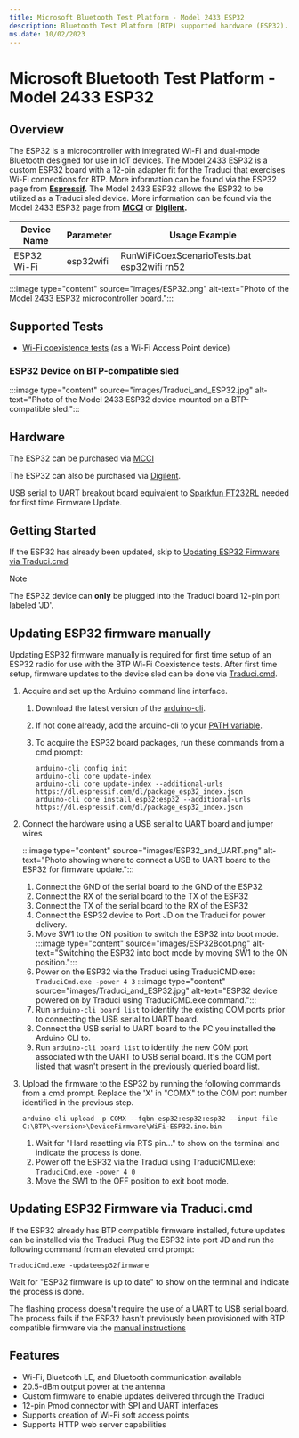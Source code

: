 ```yaml
---
title: Microsoft Bluetooth Test Platform - Model 2433 ESP32
description: Bluetooth Test Platform (BTP) supported hardware (ESP32).
ms.date: 10/02/2023
---
```


# Microsoft Bluetooth Test Platform - Model 2433 ESP32

## Overview

The ESP32 is a microcontroller with integrated Wi-Fi and dual-mode Bluetooth designed for use in IoT devices. The Model 2433 ESP32 is a custom ESP32 board with a 12-pin adapter fit for the Traduci that exercises Wi-Fi connections for BTP. More information can be found via the ESP32 page from **[Espressif](https://www.espressif.com/en/products/socs/esp32).** 
The Model 2433 ESP32 allows the ESP32 to be utilized as a Traduci sled device. More information can be found via the Model 2433 ESP32 page from **[MCCI](https://store.mcci.com/products/esp32-sled)** or **[Digilent](https://digilent.com/shop/pmod-esp32-wireless-communication-module).** 

| Device Name | Parameter | Usage Example |
| --- | --- | --- |
| ESP32 Wi-Fi | esp32wifi | RunWiFiCoexScenarioTests.bat esp32wifi rn52 |

:::image type="content" source="images/ESP32.png" alt-text="Photo of the Model 2433 ESP32 microcontroller board.":::

## Supported Tests

- [Wi-Fi coexistence tests](testing-BTP-tests-wifi.md) (as a Wi-Fi Access Point device)

### ESP32 Device on BTP-compatible sled

:::image type="content" source="images/Traduci_and_ESP32.jpg" alt-text="Photo of the Model 2433 ESP32 device mounted on a BTP-compatible sled.":::

## Hardware

The ESP32 can be purchased via [MCCI](https://store.mcci.com/products/esp32-sled/)

The ESP32 can also be purchased via [Digilent](https://digilent.com/shop/pmod-esp32-wireless-communication-module/).

USB serial to UART breakout board equivalent to [Sparkfun FT232RL](https://www.sparkfun.com/products/12731) needed for first time Firmware Update.

## Getting Started

If the ESP32 has already been updated, skip to [Updating ESP32 Firmware via Traduci.cmd](testing-BTP-hw-esp32.md#updating-esp32-firmware-via-traducicmd)

> [!NOTE]
> The ESP32 device can **only** be plugged into the Traduci board 12-pin port labeled 'JD'.

## Updating ESP32 firmware manually

Updating ESP32 firmware manually is required for first time setup of an ESP32 radio for use with the BTP Wi-Fi Coexistence tests. After first time setup, firmware updates to the device sled can be done via [Traduci.cmd](testing-BTP-hw-esp32.md#updating-esp32-firmware-via-traducicmd).  

1.  Acquire and set up the Arduino command line interface.
    1. Download the latest version of the [arduino-cli](https://arduino.github.io/arduino-cli/latest/installation/#download).
    1. If not done already, add the arduino-cli to your [PATH variable](/windows-server/administration/windows-commands/path).
    1. To acquire the ESP32 board packages, run these commands from a cmd prompt:

        ```console
        arduino-cli config init
        arduino-cli core update-index
        arduino-cli core update-index --additional-urls https://dl.espressif.com/dl/package_esp32_index.json
        arduino-cli core install esp32:esp32 --additional-urls https://dl.espressif.com/dl/package_esp32_index.json
        ```

1. Connect the hardware using a USB serial to UART board and jumper wires

    :::image type="content" source="images/ESP32_and_UART.png" alt-text="Photo showing where to connect a USB to UART board to the ESP32 for firmware update.":::

    1. Connect the GND of the serial board to the GND of the ESP32
    1. Connect the RX of the serial board to the TX of the ESP32
    1. Connect the TX of the serial board to the RX of the ESP32
    1. Connect the ESP32 device to Port JD on the Traduci for power delivery.
    1. Move SW1 to the ON position to switch the ESP32 into boot mode.
        :::image type="content" source="images/ESP32Boot.png" alt-text="Switching the ESP32 into boot mode by moving SW1 to the ON position.":::
    1. Power on the ESP32 via the Traduci using TraduciCMD.exe: `TraduciCmd.exe -power 4 3`
        :::image type="content" source="images/Traduci_and_ESP32.jpg" alt-text="ESP32 device powered on by Traduci using TraduciCMD.exe command.":::
    1. Run `arduino-cli board list` to identify the existing COM ports prior to connecting the USB serial to UART board.
    1. Connect the USB serial to UART board to the PC you installed the Arduino CLI to.
    1. Run `arduino-cli board list` to identify the new COM port associated with the UART to USB serial board. It's the COM port listed that wasn't present in the previously queried board list.

1. Upload the firmware to the ESP32 by running the following commands from a cmd prompt. Replace the 'X' in "COMX" to the COM port number identified in the previous step.

    ```console
    arduino-cli upload -p COMX --fqbn esp32:esp32:esp32 --input-file C:\BTP\<version>\DeviceFirmware\WiFi-ESP32.ino.bin
    ```

    1. Wait for "Hard resetting via RTS pin..." to show on the terminal and indicate the process is done.
    1. Power off the ESP32 via the Traduci using TraduciCMD.exe: `TraduciCmd.exe -power 4 0`
    1. Move the SW1 to the OFF position to exit boot mode.

## Updating ESP32 Firmware via Traduci.cmd

If the ESP32 already has BTP compatible firmware installed, future updates can be installed via the Traduci. Plug the ESP32 into port JD and run the following command from an elevated cmd prompt:

```console
TraduciCmd.exe -updateesp32firmware
```

Wait for "ESP32 firmware is up to date" to show on the terminal and indicate the process is done.

The flashing process doesn't require the use of a UART to USB serial board. The process fails if the ESP32 hasn't previously been provisioned with BTP compatible firmware via the [manual instructions](testing-BTP-hw-esp32.md#updating-esp32-firmware-manually)

## Features

- Wi-Fi, Bluetooth LE, and Bluetooth communication available
- 20.5-dBm output power at the antenna
- Custom firmware to enable updates delivered through the Traduci
- 12-pin Pmod connector with SPI and UART interfaces
- Supports creation of Wi-Fi soft access points
- Supports HTTP web server capabilities
